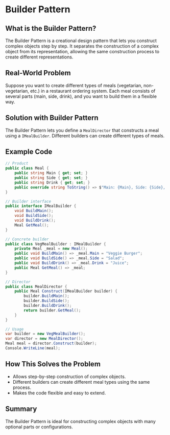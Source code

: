 # Builder Pattern

## What is the Builder Pattern?
The Builder Pattern is a creational design pattern that lets you construct complex objects step by step. It separates the construction of a complex object from its representation, allowing the same construction process to create different representations.

## Real-World Problem
Suppose you want to create different types of meals (vegetarian, non-vegetarian, etc.) in a restaurant ordering system. Each meal consists of several parts (main, side, drink), and you want to build them in a flexible way.

## Solution with Builder Pattern
The Builder Pattern lets you define a `MealDirector` that constructs a meal using a `IMealBuilder`. Different builders can create different types of meals.

## Example Code
```csharp
// Product
public class Meal {
    public string Main { get; set; }
    public string Side { get; set; }
    public string Drink { get; set; }
    public override string ToString() => $"Main: {Main}, Side: {Side}, Drink: {Drink}";
}

// Builder interface
public interface IMealBuilder {
    void BuildMain();
    void BuildSide();
    void BuildDrink();
    Meal GetMeal();
}

// Concrete builder
public class VegMealBuilder : IMealBuilder {
    private Meal _meal = new Meal();
    public void BuildMain() => _meal.Main = "Veggie Burger";
    public void BuildSide() => _meal.Side = "Salad";
    public void BuildDrink() => _meal.Drink = "Juice";
    public Meal GetMeal() => _meal;
}

// Director
public class MealDirector {
    public Meal Construct(IMealBuilder builder) {
        builder.BuildMain();
        builder.BuildSide();
        builder.BuildDrink();
        return builder.GetMeal();
    }
}

// Usage
var builder = new VegMealBuilder();
var director = new MealDirector();
Meal meal = director.Construct(builder);
Console.WriteLine(meal);
```

## How This Solves the Problem
- Allows step-by-step construction of complex objects.
- Different builders can create different meal types using the same process.
- Makes the code flexible and easy to extend.

## Summary
The Builder Pattern is ideal for constructing complex objects with many optional parts or configurations.
